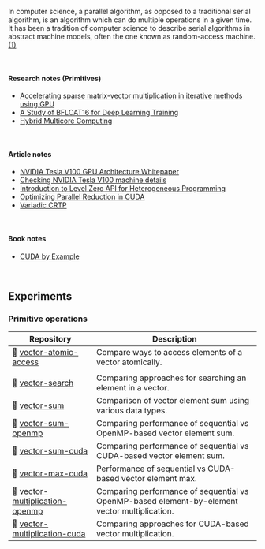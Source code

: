 In computer science, a parallel algorithm, as opposed to a traditional serial
algorithm, is an algorithm which can do multiple operations in a given time. It
has been a tradition of computer science to describe serial algorithms in
abstract machine models, often the one known as random-access machine. [(1)]

[(1)]: https://en.wikipedia.org/wiki/Parallel_algorithm

<br>


#### Research notes (Primitives)

- [Accelerating sparse matrix-vector multiplication in iterative methods using GPU](https://gist.github.com/wolfram77/7e1d39edf5bbec61876d43269af72ed8)
- [A Study of BFLOAT16 for Deep Learning Training](https://gist.github.com/wolfram77/7b75d693bbd18b2607342f8dd6bb6b0d)
- [Hybrid Multicore Computing](https://gist.github.com/wolfram77/05dab9b615b6fb2db22a3993251d01a6)

<br>


#### Article notes

- [NVIDIA Tesla V100 GPU Architecture Whitepaper](https://gist.github.com/wolfram77/a42aeb021a2fec7b7e85ceb71b398772)
- [Checking NVIDIA Tesla V100 machine details](https://gist.github.com/wolfram77/c7fb88feffe6df670eabc4861eda8154)
- [Introduction to Level Zero API for Heterogeneous Programming](https://gist.github.com/wolfram77/ac0388a5409fa3871b609e5abf6d2967)
- [Optimizing Parallel Reduction in CUDA](https://gist.github.com/wolfram77/84399281f104446226701723eb310241)
- [Variadic CRTP](https://gist.github.com/wolfram77/1e84da30db559b34622ef85aeb97980a)

<br>


#### Book notes

- [CUDA by Example](https://gist.github.com/wolfram77/72c51e494eaaea1c21a9c4021ad0f320)

<br>


## Experiments

### Primitive operations

| Repository | Description |
|  ----  |  ----  |
| 🧫 [vector-atomic-access](https://github.com/puzzlef/vector-atomic-access) | Compare ways to access elements of a vector atomically. |
|  |  |
| 🧫 [vector-search](https://github.com/puzzlef/vector-search) | Comparing approaches for searching an element in a vector. |
| 🧫 [vector-sum](https://github.com/puzzlef/vector-sum) | Comparison of vector element sum using various data types. |
| 🧫 [vector-sum-openmp](https://github.com/puzzlef/vector-sum-openmp) | Comparing performance of sequential vs OpenMP-based vector element sum. |
| 🧫 [vector-sum-cuda](https://github.com/puzzlef/vector-sum-cuda) | Comparing performance of sequential vs CUDA-based vector element sum. |
| 🧫 [vector-max-cuda](https://github.com/puzzlef/vector-max-cuda) | Performance of sequential vs CUDA-based vector element max. |
| 🧫 [vector-multiplication-openmp](https://github.com/puzzlef/vector-multiplication-openmp) | Comparing performance of sequential vs OpenMP-based element-by-element vector multiplication. |
| 🧫 [vector-multiplication-cuda](https://github.com/puzzlef/vector-multiplication-cuda) | Comparing approaches for CUDA-based vector multiplication. |
